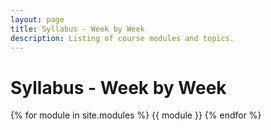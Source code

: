```yaml
---
layout: page
title: Syllabus - Week by Week
description: Listing of course modules and topics.
---
```


# Syllabus - Week by Week

{% for module in site.modules %}
{{ module }}
{% endfor %}

